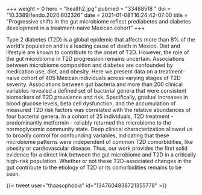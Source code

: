 +++
weight = 0
hero = "health2.jpg"
pubmed = "33488518 "
doi = "10.3389/fendo.2020.602326"
date = 2021-01-08T16:24:42-07:00
title = "Progressive shifts in the gut microbiome reflect prediabetes and diabetes development in a treatment-naive Mexican cohort"
+++

Type 2 diabetes (T2D) is a global epidemic that affects more than 8% of the
world’s population and is a leading cause of death in Mexico. Diet and
lifestyle are known to contribute to the onset of T2D. However, the role of the
gut microbiome in T2D progression remains uncertain. Associations between
microbiome composition and diabetes are confounded by medication use, diet, and
obesity. Here we present data on a treatment-naive cohort of 405 Mexican
individuals across varying stages of T2D severity. Associations between gut
bacteria and more than 200 clinical variables revealed a defined set of
bacterial genera that were consistent biomarkers of T2D prevalence and risk.
Specifically, gradual increases in blood glucose levels, beta cell dysfunction,
and the accumulation of measured T2D risk factors was correlated with the
relative abundances of four bacterial genera. In a cohort of 25 individuals,
T2D treatment - predominantly metformin - reliably returned the microbiome to
the normoglycemic community state. Deep clinical characterization allowed us to
broadly control for confounding variables, indicating that these microbiome
patterns were independent of common T2D comorbidities, like obesity or
cardiovascular disease. Thus, our work provides the first solid evidence for a
direct link between the gut microbiome and T2D in a critically high-risk
population. Whether or not these T2D-associated changes in the gut contribute
to the etiology of T2D or its comorbidities remains to be seen.

{{< tweet user="thaasophobia" id="1347604838721355778" >}}
